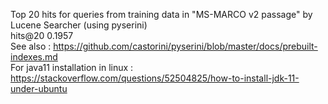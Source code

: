 Top 20 hits for queries from training data in "MS-MARCO v2 passage" by Lucene Searcher (using pyserini)  
hits@20 0.1957  
See also : https://github.com/castorini/pyserini/blob/master/docs/prebuilt-indexes.md  
For java11 installation in linux : https://stackoverflow.com/questions/52504825/how-to-install-jdk-11-under-ubuntu  
